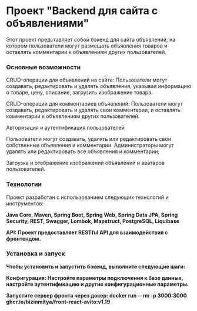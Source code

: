 <h1>Проект "Backend для сайта с объявлениями"</h1>

Этот проект представляет собой бэкенд для сайта объявлений, на котором пользователи могут размещать объявления товаров и оставлять комментарии к объявлениям других пользователей.

<h3>Основные возможности</h3>

CRUD-операции для объявлений на сайте: Пользователи могут создавать, редактировать и удалять объявления, указывая информацию о товаре, цену, описание, загрузить изображение товара. 

CRUD-операции для комментариев объявлений: Пользователи могут создавать, редактировать и удалять свои комментарии, и оставлять комментарии к объявлениям других пользователей. 

Авторизация и аутентификация пользователей

Пользователи могут создавать, удалять или редактировать свои собственные объявления и комментарии. Администраторы могут удалять или редактировать все объявления и комментарии;

Загрузка и отображение изображений объявлений и аватаров пользователей.

<h3>Технологии</h3>

Проект разработан с использованием следующих технологий и инструментов:

<b>Java Core, Maven, Spring Boot, Spring Web, Spring Data JPA, Spring Security, REST, Swagger, Lombok, Mapstruct, PostgreSQL, Liquibase

<b>API:</b> Проект предоставляет RESTful API для взаимодействия с фронтендом.

<h3>Установка и запуск</h3>

<b>Чтобы установить и запустить бэкенд, выполните следующие шаги:</b>

Конфигурация: Настройте параметры подключения к базе данных, настройте аутентификацию и другие конфигурационные параметры.

Запустите сервер фронта через докер: docker run --rm -p 3000:3000 ghcr.io/bizinmitya/front-react-avito:v1.19

